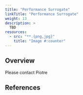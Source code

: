 ```yaml
---
title: "Performance Surrogate"
linkTitle: "Performance Surrogate"
weight: 13
description: >
  TBD
resources:
  - src: "**.{png,jpg}"
    title: "Image #:counter"
---
```


## Overview

Please contact Piotre


## References


